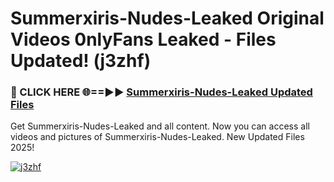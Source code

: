 # Summerxiris-Nudes-Leaked Original Videos 0nlyFans Leaked - Files Updated! (j3zhf)

<h3>🔴 CLICK HERE 🌐==►► <a href="https://tinyurl.com/5h6xmrr3" rel="nofollow">Summerxiris-Nudes-Leaked Updated Files</a></h3>

Get Summerxiris-Nudes-Leaked and all content. Now you can access all videos and pictures of Summerxiris-Nudes-Leaked. New Updated Files 2025!

[![j3zhf](https://i.imgur.com/KVD873Z.gif)](https://tinyurl.com/5h6xmrr3)
